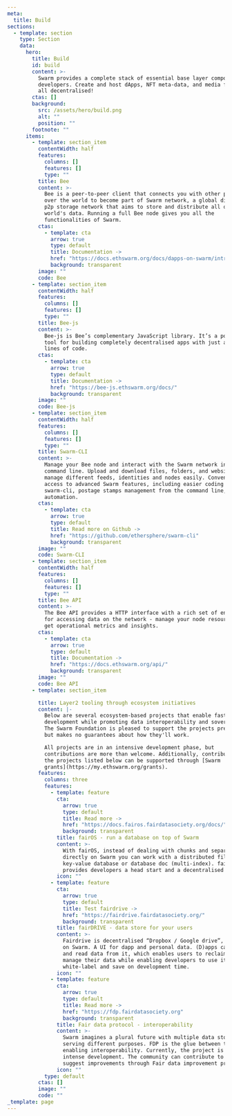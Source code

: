 ```yaml
---
meta:
  title: Build
sections:
  - template: section
    type: Section
    data:
      hero:
        title: Build
        id: build
        content: >-
          Swarm provides a complete stack of essential base layer components for
          developers. Create and host dApps, NFT meta-data, and media files -
          all decentralised!
        ctas: []
        background:
          src: /assets/hero/build.png
          alt: ""
          position: ""
        footnote: ""
      items:
        - template: section_item
          contentWidth: half
          features:
            columns: []
            features: []
            type: ""
          title: Bee
          content: >-
            Bee is a peer-to-peer client that connects you with other peers all
            over the world to become part of Swarm network, a global distributed
            p2p storage network that aims to store and distribute all of the
            world's data. Running a full Bee node gives you all the
            functionalities of Swarm.
          ctas:
            - template: cta
              arrow: true
              type: default
              title: Documentation ->
              href: "https://docs.ethswarm.org/docs/dapps-on-swarm/introduction"
              background: transparent
          image: ""
          code: Bee
        - template: section_item
          contentWidth: half
          features:
            columns: []
            features: []
            type: ""
          title: Bee-js
          content: >-
            Bee-js is Bee’s complementary JavaScript library. It’s a powerful
            tool for building completely decentralised apps with just a few
            lines of code.
          ctas:
            - template: cta
              arrow: true
              type: default
              title: Documentation ->
              href: "https://bee-js.ethswarm.org/docs/"
              background: transparent
          image: ""
          code: Bee-js
        - template: section_item
          contentWidth: half
          features:
            columns: []
            features: []
            type: ""
          title: Swarm-CLI
          content: >-
            Manage your Bee node and interact with the Swarm network in the
            command line. Upload and download files, folders, and websites, or
            manage different feeds, identities and nodes easily. Convenient
            access to advanced Swarm features, including easier coding with
            swarm-cli, postage stamps management from the command line, and
            automation.
          ctas:
            - template: cta
              arrow: true
              type: default
              title: Read more on Github ->
              href: "https://github.com/ethersphere/swarm-cli"
              background: transparent
          image: ""
          code: Swarm-CLI
        - template: section_item
          contentWidth: half
          features:
            columns: []
            features: []
            type: ""
          title: Bee API
          content: >-
            The Bee API provides a HTTP interface with a rich set of endpoints
            for accessing data on the network - manage your node resources and
            get operational metrics and insights.
          ctas:
            - template: cta
              arrow: true
              type: default
              title: Documentation ->
              href: "https://docs.ethswarm.org/api/"
              background: transparent
          image: ""
          code: Bee API
        - template: section_item

          title: Layer2 tooling through ecosystem initiatives
          content: |-
            Below are several ecosystem-based projects that enable faster
            development while promoting data interoperability and sovereignty.
            The Swarm Foundation is pleased to support the projects presented,
            but makes no guarantees about how they'll work.

            All projects are in an intensive development phase, but
            contributions are more than welcome. Additionally, contributions to
            the projects listed below can be supported through [Swarm
            grants](https://my.ethswarm.org/grants).
          features:
            columns: three
            features:
              - template: feature
                cta:
                  arrow: true
                  type: default
                  title: Read more ->
                  href: "https://docs.fairos.fairdatasociety.org/docs/"
                  background: transparent
                title: fairOS - run a database on top of Swarm
                content: >-
                  With fairOS, instead of dealing with chunks and separate files
                  directly on Swarm you can work with a distributed file system,
                  key-value database or database doc (multi-index). fairOS
                  provides developers a head start and a decentralised backend.
                icon: ""
              - template: feature
                cta:
                  arrow: true
                  type: default
                  title: Test fairdrive ->
                  href: "https://fairdrive.fairdatasociety.org/"
                  background: transparent
                title: fairDRIVE - data store for your users
                content: >-
                  Fairdrive is decentralised “Dropbox / Google drive”, running
                  on Swarm. A UI for dapp and personal data. (D)apps can save
                  and read data from it, which enables users to reclaim, own and
                  manage their data while enabling developers to use it as a
                  white-label and save on development time.
                icon: ""
              - template: feature
                cta:
                  arrow: true
                  type: default
                  title: Read more ->
                  href: "https://fdp.fairdatasociety.org"
                  background: transparent
                title: Fair data protocol - interoperability
                content: >-
                  Swarm imagines a plural future with multiple data stores
                  serving different purposes. FDP is the glue between them,
                  enabling interoperability. Currently, the project is under
                  intense development. The community can contribute to or
                  suggest improvements through Fair data improvement proposals.
                icon: ""
            type: default
          ctas: []
          image: ""
          code: ""
_template: page
---
```

